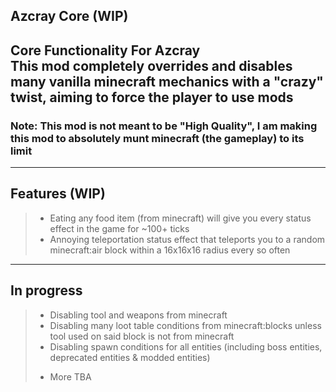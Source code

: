 Azcray Core (WIP) <br />
---
Core Functionality For Azcray <br />
This mod completely overrides and disables many vanilla minecraft mechanics with a "crazy" twist, aiming to force the player to use mods <br />
---
### Note: This mod is not meant to be "High Quality", I am making this mod to absolutely munt minecraft (the gameplay) to its limit <br />
---
## Features (WIP) <br />
> - Eating any food item (from minecraft) will give you every status effect in the game for ~100+ ticks <br />
> - Annoying teleportation status effect that teleports you to a random minecraft:air block within a 16x16x16 radius every so often <br />
---
## In progress <br />
> - Disabling tool and weapons from minecraft <br />
> - Disabling many loot table conditions from minecraft:blocks unless tool used on said block is not from minecraft <br />
> - Disabling spawn conditions for all entities (including boss entities, deprecated entities & modded entities) <br />
> + More TBA <br />